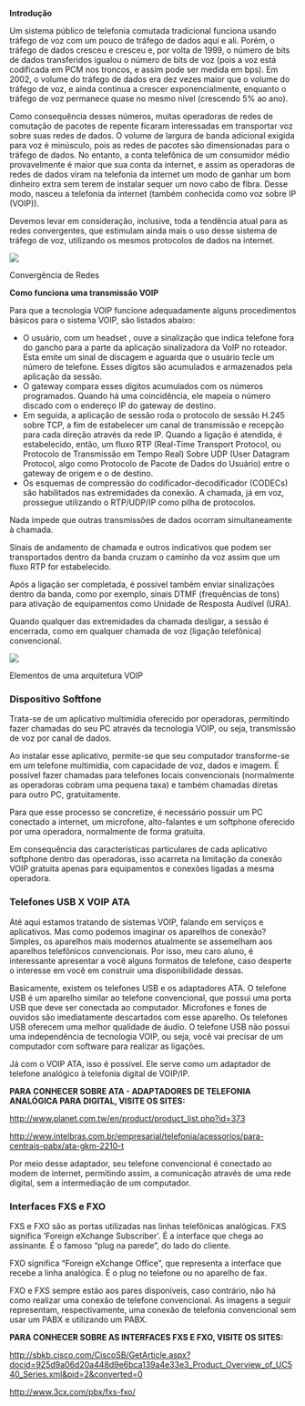 **Introdução**

Um sistema público de telefonia comutada tradicional funciona usando tráfego de voz com um pouco de tráfego de dados aqui e ali. Porém, o tráfego de dados cresceu e cresceu e, por volta de 1999, o número de bits de dados transferidos igualou o número de bits de voz (pois a voz está codificada em PCM nos troncos, e assim pode ser medida em bps). Em 2002, o volume do tráfego de dados era dez vezes maior que o volume do tráfego de voz, e ainda continua a crescer exponencialmente, enquanto o tráfego de voz permanece quase no mesmo nível (crescendo 5% ao ano).

Como consequência desses números, muitas operadoras de redes de comutação de pacotes de repente ficaram interessadas em transportar voz sobre suas redes de dados. O volume de largura de banda adicional exigida para voz é minúsculo, pois as redes de pacotes são dimensionadas para o tráfego de dados. No entanto, a conta telefônica de um consumidor médio provavelmente é maior que sua conta da internet, e assim as operadoras de redes de dados viram na telefonia da internet um modo de ganhar um bom dinheiro extra sem terem de instalar sequer um novo cabo de fibra. Desse modo, nasceu a telefonia da internet (também conhecida como voz sobre IP (VOIP)).

Devemos levar em consideração, inclusive, toda a tendência atual para as redes convergentes, que estimulam ainda mais o uso desse sistema de tráfego de voz, utilizando os mesmos protocolos de dados na internet.

[![](https://img.uninove.br/static/0/0/0/0/0/0/0/2/9/2/9/292916/17052.jpg)](https://img.uninove.br/static/0/0/0/0/0/0/0/2/9/2/9/292916/17052.jpg)

Convergência de Redes

**Como funciona uma transmissão VOIP**

Para que a tecnologia VOIP funcione adequadamente alguns procedimentos básicos para o sistema VOIP, são listados abaixo:

- O usuário, com um headset , ouve a sinalização que indica telefone fora do gancho para a parte da aplicação sinalizadora da VoIP no roteador. Esta emite um sinal de discagem e aguarda que o usuário tecle um número de telefone. Esses dígitos são acumulados e armazenados pela aplicação da sessão.
- O gateway compara esses dígitos acumulados com os números programados. Quando há uma coincidência, ele mapeia o número discado com o endereço IP do gateway de destino.
- Em seguida, a aplicação de sessão roda o protocolo de sessão H.245 sobre TCP, a fim de estabelecer um canal de transmissão e recepção para cada direção através da rede IP. Quando a ligação é atendida, é estabelecido, então, um fluxo RTP (Real-Time Transport Protocol, ou Protocolo de Transmissão em Tempo Real) Sobre UDP (User Datagram Protocol, algo como Protocolo de Pacote de Dados do Usuário) entre o gateway de origem e o de destino.
- Os esquemas de compressão do codificador-decodificador (CODECs) são habilitados nas extremidades da conexão. A chamada, já em voz, prossegue utilizando o RTP/UDP/IP como pilha de protocolos.

Nada impede que outras transmissões de dados ocorram simultaneamente à chamada.

Sinais de andamento de chamada e outros indicativos que podem ser transportados dentro da banda cruzam o caminho da voz assim que um fluxo RTP for estabelecido.

Após a ligação ser completada, é possível também enviar sinalizações dentro da banda, como por exemplo, sinais DTMF (frequências de tons) para ativação de equipamentos como Unidade de Resposta Audível (URA).

Quando qualquer das extremidades da chamada desligar, a sessão é encerrada, como em qualquer chamada de voz (ligação telefônica) convencional.

[![](https://img.uninove.br/static/0/0/0/0/0/0/0/0/1/1/2/11299/i08_546.jpg)](https://img.uninove.br/static/0/0/0/0/0/0/0/0/1/1/2/11299/i08_546.jpg)

Elementos de uma arquitetura VOIP

### Dispositivo Softfone

Trata-se de um aplicativo multimídia oferecido por operadoras, permitindo fazer chamadas do seu PC através da tecnologia VOIP, ou seja, transmissão de voz por canal de dados.

Ao instalar esse aplicativo, permite-se que seu computador transforme-se em um telefone multimídia, com capacidade de voz, dados e imagem. É possível fazer chamadas para telefones locais convencionais (normalmente as operadoras cobram uma pequena taxa) e também chamadas diretas para outro PC, gratuitamente.

Para que esse processo se concretize, é necessário possuir um PC conectado a internet, um microfone, alto-falantes e um softphone oferecido por uma operadora, normalmente de forma gratuita.

Em consequência das características particulares de cada aplicativo softphone dentro das operadoras, isso acarreta na limitação da conexão VOIP gratuita apenas para equipamentos e conexões ligadas a mesma operadora.

### Telefones USB X VOIP ATA

Até aqui estamos tratando de sistemas VOIP, falando em serviços e aplicativos. Mas como podemos imaginar os aparelhos de conexão? Simples, os aparelhos mais modernos atualmente se assemelham aos aparelhos telefônicos convencionais. Por isso, meu caro aluno, é interessante apresentar a você alguns formatos de telefone, caso desperte o interesse em você em construir uma disponibilidade dessas.

Basicamente, existem os telefones USB e os adaptadores ATA. O telefone USB é um aparelho similar ao telefone convencional, que possui uma porta USB que deve ser conectada ao computador. Microfones e fones de ouvidos são imediatamente descartados com esse aparelho. Os telefones USB oferecem uma melhor qualidade de áudio. O telefone USB não possui uma independência de tecnologia VOIP, ou seja, você vai precisar de um computador com software para realizar as ligações.

Já com o VOIP ATA, isso é possível. Ele serve como um adaptador de telefone analógico à telefonia digital de VOIP/IP.

**PARA CONHECER SOBRE ATA - ADAPTADORES DE TELEFONIA ANALÓGICA PARA DIGITAL, VISITE OS SITES:**

http://www.planet.com.tw/en/product/product_list.php?id=373

http://www.intelbras.com.br/empresarial/telefonia/acessorios/para-centrais-pabx/ata-gkm-2210-t

Por meio desse adaptador, seu telefone convencional é conectado ao modem de internet, permitindo assim, a comunicação através de uma rede digital, sem a intermediação de um computador.

### Interfaces FXS e FXO

FXS e FXO são as portas utilizadas nas linhas telefônicas analógicas. FXS significa ‘Foreign eXchange Subscriber’. É a interface que chega ao assinante. É o famoso “plug na parede”, do lado do cliente.

FXO significa “Foreign eXchange Office”, que representa a interface que recebe a linha analógica. É o plug no telefone ou no aparelho de fax.

FXO e FXS sempre estão aos pares disponíveis, caso contrário, não há como realizar uma conexão de telefone convencional. As imagens a seguir representam, respectivamente, uma conexão de telefonia convencional sem usar um PABX e utilizando um PABX.

**PARA CONHECER SOBRE AS INTERFACES FXS E FXO, VISITE OS SITES:**

http://sbkb.cisco.com/CiscoSB/GetArticle.aspx?docid=925d9a06d20a448d9e6bca139a4e33e3_Product_Overview_of_UC540_Series.xml&pid=2&converted=0

http://www.3cx.com/pbx/fxs-fxo/